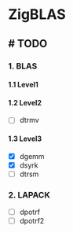 # ZigBLAS

## # TODO

### 1. BLAS

#### 1.1 Level1

#### 1.2 Level2

- [ ] dtrmv

#### 1.3 Level3

- [x] dgemm
- [x] dsyrk
- [ ] dtrsm

### 2. LAPACK

- [ ] dpotrf
- [ ] dpotrf2
